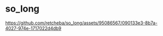 # so_long

https://github.com/retcheba/so_long/assets/95086567/090133e3-8b7a-4027-974e-1717022d4db9

